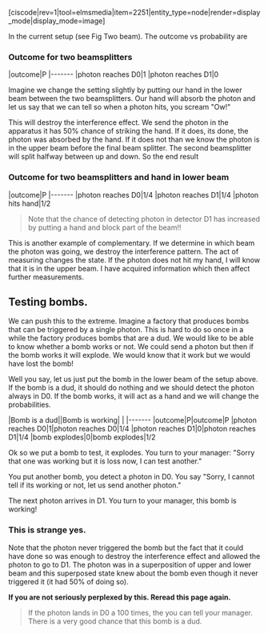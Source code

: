[ciscode|rev=1|tool=elmsmedia|item=2251|entity_type=node|render=display_mode|display_mode=image]


In the current setup (see Fig Two beam). The outcome vs probability are

### Outcome for two beamsplitters

|outcome|P
|-------
|photon reaches D0|1
|photon reaches D1|0

Imagine we change the setting slightly by putting our hand in the lower beam between the two beamsplitters. Our hand will absorb the photon and let us say that we can tell so when a photon hits, you scream "Ow!" 

 This will destroy the interference effect. We send the photon in the apparatus it has 50% chance of striking the hand. If it does, its done, the photon was absorbed by the hand. If it does not than we know the photon is in the upper beam before the final beam splitter. The second beamsplitter will split halfway between up and down. So the end result
 
 ### Outcome for two beamsplitters and hand in lower beam

|outcome|P
|-------
|photon reaches D0|1/4
|photon reaches D1|1/4
|photon hits hand|1/2

> Note that the chance of detecting photon in detector D1 has increased by putting a hand and block part of the beam!!

This is another example of complementary. If we determine in which beam the photon was going, we destroy the interference pattern. The act of measuring changes the state. If the photon does not hit my hand, I will know that it is in the upper beam. I have acquired information which then affect further measurements. 

## Testing bombs. 

We can push this to the extreme. Imagine a factory that produces bombs that can be triggered by a single photon. This is hard to do so once in a while the factory produces bombs that are a dud. We would like to be able to know whether a bomb works or not. We could send a photon but then if the bomb works it will explode. We would know that it work but we would have lost the bomb!

Well you say, let us just put the bomb in the lower beam of the setup above. If the bomb is a dud, it should do nothing and we should detect the photon always in D0. If the bomb works, it will act as a hand and we will change the probabilities. 

|Bomb is a dud||Bomb is working| |
|-------
|outcome|P|outcome|P
|photon reaches D0|1|photon reaches D0|1/4
|photon reaches D1|0|photon reaches D1|1/4
|bomb explodes|0|bomb explodes|1/2

Ok so we put a bomb to test, it explodes. You turn to your manager: "Sorry that one was working but it is loss now, I can test another."

You put another bomb, you detect a photon in D0. You say "Sorry, I cannot tell if its working or not, let us send another photon."
 
The next photon arrives in D1. You turn to your manager, this bomb is working!

### This is strange yes. 

Note that the photon never triggered the bomb but the fact that it could have done so was enough to destroy the interference effect and allowed the photon to go to D1. The photon was in a superposition of upper and lower beam and this superposed state knew about the bomb even though it never triggered it (it had 50% of doing so). 

**If you are not seriously perplexed by this. Reread this page again.**

> If the photon lands in D0 a 100 times, the you can tell your manager. There is a very good chance that this bomb is a dud. 